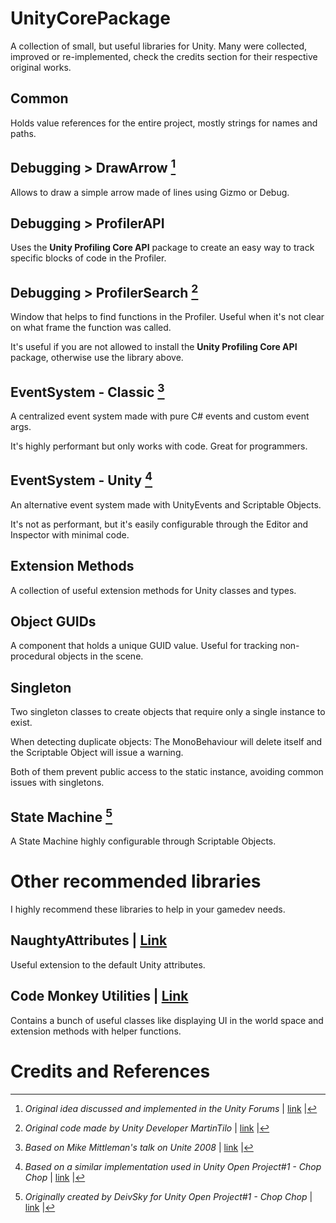 # UnityCorePackage
A collection of small, but useful libraries for Unity. Many were collected, improved or re-implemented, check the credits section for their respective original works.

## Common
Holds value references for the entire project, mostly strings for names and paths.

## Debugging > DrawArrow [^arrow]
Allows to draw a simple arrow made of lines using Gizmo or Debug.

## Debugging > ProfilerAPI
Uses the **Unity Profiling Core API** package to create an easy way to track specific blocks of code in the Profiler.

## Debugging > ProfilerSearch [^profiler]
Window that helps to find functions in the Profiler. Useful when it's not clear on what frame the function was called.

It's useful if you are not allowed to install the **Unity Profiling Core API** package, otherwise use the library above.

## EventSystem - Classic [^cevent]
A centralized event system made with pure C# events and custom event args.

It's highly performant but only works with code. Great for programmers.

## EventSystem - Unity [^uevent]
An alternative event system made with UnityEvents and Scriptable Objects.

It's not as performant, but it's easily configurable through the Editor and Inspector with minimal code.

## Extension Methods
A collection of useful extension methods for Unity classes and types.

## Object GUIDs
A component that holds a unique GUID value. Useful for tracking non-procedural objects in the scene.

## Singleton
Two singleton classes to create objects that require only a single instance to exist.

When detecting duplicate objects: The MonoBehaviour will delete itself and the Scriptable Object will issue a warning.

Both of them prevent public access to the static instance, avoiding common issues with singletons.

## State Machine [^fsm]
A State Machine highly configurable through Scriptable Objects.


# Other recommended libraries
I highly recommend these libraries to help in your gamedev needs.

## NaughtyAttributes | [Link](https://github.com/dbrizov/NaughtyAttributes)
Useful extension to the default Unity attributes.

## Code Monkey Utilities | [Link](https://unitycodemonkey.com/utils.php)
Contains a bunch of useful classes like displaying UI in the world space and extension methods with helper functions.


# Credits and References
[^arrow]: *Original idea discussed and implemented in the Unity Forums* | [link](https://forum.unity.com/threads/debug-drawarrow.85980/) |
[^profiler]: *Original code made by Unity Developer MartinTilo* | [link](https://forum.unity.com/threads/search-for-samples-by-name-in-the-profiler.1046746/#post-6774617) |
[^cevent]: *Based on Mike Mittleman's talk on Unite 2008* | [link](https://www.youtube.com/watch?v=FNyzfrujJtk) |
[^uevent]: *Based on a similar implementation used in Unity Open Project#1 - Chop Chop* | [link](https://github.com/UnityTechnologies/open-project-1) |
[^fsm]: *Originally created by DeivSky for Unity Open Project#1 - Chop Chop* | [link](https://github.com/UnityTechnologies/open-project-1) |
